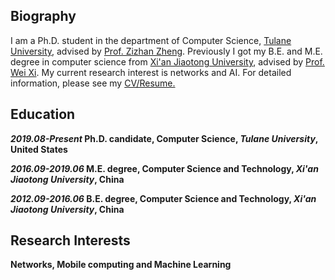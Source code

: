 ## Biography
I am a Ph.D. student in the department of Computer Science, [Tulane University](https://tulane.edu/), advised by [Prof. Zizhan Zheng](https://sse.tulane.edu/node/3486). Previously I got my B.E. and M.E. degree in computer science from [Xi'an Jiaotong University](http://www.xjtu.edu.cn/), advised by [Prof. Wei Xi](http://gr.xjtu.edu.cn/web/xiwei). 
My current research interest is networks and AI.  For detailed information, please see my [CV/Resume.](https://github.com/geekfeiw/geekfeiw.github.io/blob/master/CV/CV_FEIWANG.pdf) 

## Education
***2019.08-Present*  Ph.D. candidate, Computer Science, *Tulane University*, United States**

***2016.09-2019.06*  M.E. degree, Computer Science and Technology, *Xi'an Jiaotong University*, China**

***2012.09-2016.06*  B.E. degree, Computer Science and Technology, *Xi'an Jiaotong University*, China**

## Research Interests
**Networks, Mobile computing and Machine Learning**
